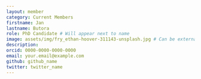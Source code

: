 ```yaml
---
layout: member
category: Current Members
firstname: Jan
lastname: Butora
role: PhD Candidate # Will appear next to name
image: assets/img/fry_ethan-hoover-311143-unsplash.jpg # Can be external link
description: 
orcid: 0000-0000-0000-0000
email: your.email@example.com
github: github_name
twitter: twitter_name
---
```

